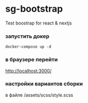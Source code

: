 # sg-bootstrap
Test boostrap for react &amp; nextjs

### запустить докер
`docker-compose up -d`

### в браузере перейти
[http://localhost:3000/](http://localhost:3000/)

### настройки вариантов сборки
в файле /assets/scss/style.scss
